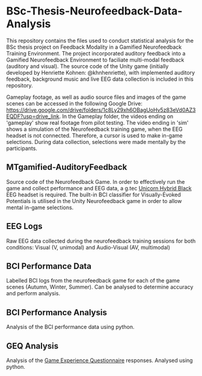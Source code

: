 # BSc-Thesis-Neurofeedback-Data-Analysis
This repository contains the files used to conduct statistical analysis for the BSc thesis project on Feedback Modality in a Gamified Neurofeedback Training Environment. The project incorporated auditory feedback into a Gamified Neurofeedback Environment to faciliate multi-modal feedback (auditory and visual). The source code of the Unity game (initially developed by Henriette Kohnen: @khnhenriette), with implemented auditory feedback, background music and live EEG data collection is included in this repository. 

Gameplay footage, as well as audio source files and images of the game scenes can be accessed in the following Google Drive: https://drive.google.com/drive/folders/1c8Ly29xh6OBagUoHv5z83eVd0AZ3EQDF?usp=drive_link. In the Gameplay folder, the videos ending on 'gameplay' show real footage from pilot testing. The video ending in 'sim' shows a simulation of the Neurofeedback training game, when the EEG headset is not connected. Therefore, a cursor is used to make in-game selections. During data collection, selections were made mentally by the participants. 

## MTgamified-AuditoryFeedback
Source code of the Neurofeedback Game. In order to effectively run the game and collect performance and EEG data, a g.tec [Unicorn Hybrid Black](https://www.gtec.at/product/unicorn-hybrid-black/) EEG headset is required. The built-in BCI classifier for Visually-Evoked Potentials is utilised in the Unity Neurofeedback game in order to allow mental in-game selections. 

## EEG Logs 
Raw EEG data collected during the neurofeedback training sessions for both conditions: Visual (V, unimodal) and Audio-Visual (AV, multimodal)

## BCI Performance Data
Labelled BCI logs from the neurofeedback game for each of the game scenes (Autumn, Winter, Summer). Can be analysed to determine accuracy and perform analysis.

## BCI Performance Analysis 
Analysis of the BCI performance data using python.

## GEQ Analysis 
Analysis of the [Game Experience Questionnaire](https://research.tue.nl/en/publications/the-game-experience-questionnaire) responses. Analysed using python. 
